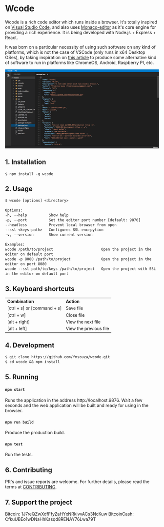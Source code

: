 # Wcode

Wcode is a rich code editor which runs inside a browser. It's totally inspired on [Visual Studio Code](https://github.com/Microsoft/vscode), and also uses [Monaco-editor](https://github.com/Microsoft/monaco-editor) as it's core engine for providing a rich experience. It is being developed with Node.js + Express + React.

It was born on a particular necessity of using such software on any kind of platforms, which is not the case of VSCode (only runs in x64 Desktop OSes), by taking inspiration on [this article](https://medium.com/samsung-internet-dev/writing-software-using-a-phone-e71976f1f18d) to produce some alternative kind of software to run in platforms like ChromeOS, Android, Raspberry PI, etc.

![screenshot](./assets/screenshot.png)

## 1. Installation

    $ npm install -g wcode

## 2. Usage

    $ wcode [options] <directory>

    Options:
    -h, --help          Show help
    -p, --port          Set the editor port number [default: 9876]
    --headless          Prevent local browser from open
    --ssl <keys-path>   Configures SSL encrpytion
    -v, --version       Show current version

    Examples:
    wcode /path/to/project                      Open the project in the editor on default port
    wcode -p 8080 /path/to/project              Open the project in the editor on port 8080
    wcode --ssl path/to/keys /path/to/project   Open the project with SSL in the editor on default port

## 3. Keyboard shortcuts

<table>
  <tr>
    <td><b>Combination</b></td>
    <td><b>Action</b></td>
  </tr>
  <tr>
    <td>[ctrl + s] or [command + s]</td>
    <td>Save file</td>
  </tr>
  <tr>
    <td>[ctrl + w]</td>
    <td>Close file</td>
  </tr>
  <tr>
    <td>[alt + right]</td>
    <td>View the next file</td>
  </tr>
  <tr>
    <td>[alt + left]</td>
    <td>View the previous file</td>
  </tr>
</table>

## 4. Development

    $ git clone https://github.com/fmsouza/wcode.git
    $ cd wcode && npm install

## 5. Running

#### `npm start`

Runs the application in the address http://localhost:9876.
Wait a few seconds and the web application will be built and ready for using in the browser.

#### `npm run build`

Produce the production build.

#### `npm test`

Run the tests.

## 6. Contributing

PR's and issue reports are welcome. For further details, please read the terms at [CONTRIBUTING](./CONTRIBUTING.md).

## 7. Support the project

Bitcoin: 1J7reQZwXdfFfyZaHYxNRkivvACs3NcKuw
BitcoinCash: CfkuUBEo1wDNaHhKasqd8RENAY76Lwa79T
